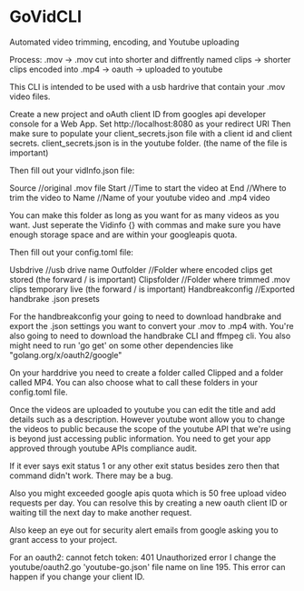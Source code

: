 # GoVidCLI
Automated video trimming, encoding, and Youtube uploading

Process:
.mov -> .mov cut into shorter and diffrently named clips -> shorter clips encoded into .mp4 -> oauth -> uploaded to youtube

This CLI is intended to be used with a usb hardrive that contain your .mov video files.

Create a new project and oAuth client ID from googles api developer console for a Web App.
Set http://localhost:8080 as your redirect URI
Then make sure to populate your client_secrets.json file with a client id and client secrets.
client_secrets.json is in the youtube folder. (the name of the file is important)

Then fill out your vidInfo.json file:

  Source  //original .mov file
	Start  //Time to start the video at
	End   //Where to trim the video to
	Name //Name of your youtube video and .mp4 video

You can make this folder as long as you want for as many videos as you want. Just seperate the Vidinfo {} with commas and make sure you have enough storage space and are within your googleapis quota.

Then fill out your config.toml file:

  Usbdrive        //usb drive name
	Outfolder       //Folder where encoded clips get stored (the forward / is important)
	Clipsfolder     //Folder where trimmed .mov clips temporary live (the forward / is important)
	Handbreakconfig //Exported handbrake .json presets

For the handbreakconfig your going to need to download handbrake and export the .json settings you want to convert your .mov to .mp4 with.
You're also going to need to download the handbrake CLI and ffmpeg cli.
You also might need to run 'go get' on some other dependencies like "golang.org/x/oauth2/google"

On your harddrive you need to create a folder called Clipped and a folder called MP4. You can also choose what to call these folders in your config.toml file.

Once the videos are uploaded to youtube you can edit the title and add details such as a description. However youtube wont allow you to change the videos to public because the scope of the youtube API that we're using is beyond just accessing public information. You need to get your app approved through youtube APIs compliance audit.

If it ever says exit status 1 or any other exit status besides zero then that command didn't work. There may be a bug.

 Also you might exceeded google apis quota which is 50 free upload video requests per day. You can resolve this by creating a new oauth client ID or waiting till the next day to make another request. 
 
 Also keep an eye out for security alert emails from google asking you to grant access to your project. 
 
 For an oauth2: cannot fetch token: 401 Unauthorized error I change the youtube/oauth2.go 'youtube-go.json' file name on line 195. This error can happen if you change your client ID.
